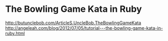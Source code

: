 The Bowling Game Kata in Ruby
===

http://butunclebob.com/ArticleS.UncleBob.TheBowlingGameKata
http://angeleah.com/blog/2012/07/05/tutorial---the-bowling-game-kata-in-ruby.html
